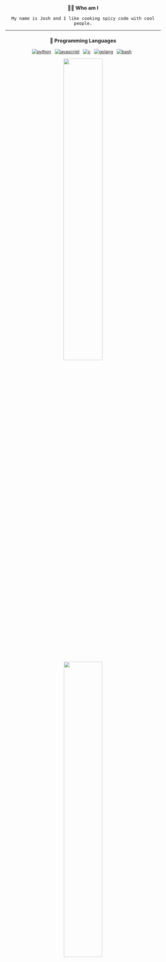 <h3 align="center">🧑‍💻 Who am I</h3>
<p align="center">
  <samp>My name is Josh and I like cooking spicy code with cool people.</samp>
</p>

<hr />

<!-- PROGRAMMING LANGUAGES -->
<h3 align="center">💬 Programming Languages</h3>
<p align="center">
   <a href="#pins"><img alt="python" src="https://img.shields.io/badge/python-3670A0?style=for-the-badge&logo=python&logoColor=white"></a>&nbsp;&nbsp;
   <a href="#pins"><img alt="javascript" src="https://img.shields.io/badge/javascript-F7DF1E?style=for-the-badge&logo=javascript&logoColor=black" /></a>&nbsp;&nbsp;
   <a href="#pins"><img alt="c" src="https://img.shields.io/badge/c-993399.svg?style=for-the-badge&logo=c&logoColor=white"></a>&nbsp;&nbsp;
   <a href="#pins"><img alt="golang" src="https://img.shields.io/badge/go-%2300ADD8.svg?style=for-the-badge&logo=goland&logoColor=black"></a>&nbsp;&nbsp;
   <a href="#pins"><img alt="bash" src="https://img.shields.io/badge/bash-%23121011.svg?style=for-the-badge&logo=gnu-bash&logoColor=white"></a>&nbsp;&nbsp;
<p>
<p align="center">
  <img width="50%" src="https://github-readme-stats.vercel.app/api?username=Kennedn&show_icons=true&count_private=true&theme=github_dark&disable_animations=true" />
  <img width="49.5%" src="https://github-readme-stats.vercel.app/api/top-langs/?username=Kennedn&layout=compact&count_private=true&theme=github_dark&langs_count=4" />
</p>

<h3 align="center">📡 Want to know more?</h3>
<p align="center">
   <a target="_blank"href="https://kennedn.com"><img src="https://img.shields.io/badge/Website-FF7139?style=for-the-badge&logo=firefox&logoColor=white" /></a>&nbsp;&nbsp;
  <a target="_blank"href="https://www.linkedin.com/in/kennedn"><img src="https://img.shields.io/badge/linkedin-%230077B5.svg?&style=for-the-badge&logo=linkedin&logoColor=white" /></a>&nbsp;&nbsp;
  <a href="mailto:kennedn@msn.com"><img src="https://img.shields.io/badge/Hotmail-%23333?style=for-the-badge&logo=minutemailer&logoColor=white" /></a>&nbsp;&nbsp;
</p>
<div id=pins></div>
